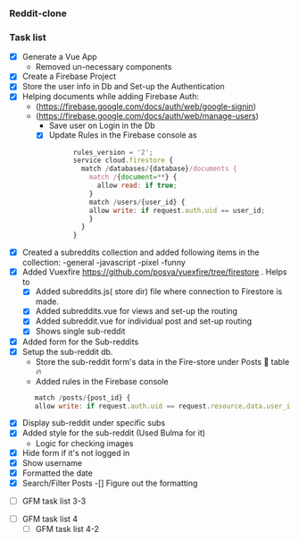 ### Reddit-clone

### Task list

- [x] Generate a Vue App
  - Removed un-necessary components
- [x] Create a Firebase Project
- [x] Store the user info in Db and Set-up the Authentication
- [x] Helping documents while adding Firebase Auth:
  - (https://firebase.google.com/docs/auth/web/google-signin)
  - (https://firebase.google.com/docs/auth/web/manage-users)
    - Save user on Login in the Db
    - [x] Update Rules in the Firebase console as
      ```javascript
            rules_version = '2';
            service cloud.firestore {
              match /databases/{database}/documents {
                match /{document=**} {
                  allow read: if true;
                }
                match /users/{user_id} {
                allow write: if request.auth.uid == user_id;
                }
              }
            }
      ```
- [x] Created a subreddits collection and added following items in the collection:
  -general
  -javascript
  -pixel
  -funny 
- [x] Added Vuexfire https://github.com/posva/vuexfire/tree/firestore . Helps to 
     * [x] Added subreddits.js( store dir) file where connection to Firestore is made. 
     * [x] Added subreddits.vue for views and set-up the routing 
     * [x] Added subreddit.vue for individual post and set-up routing 
     * [x] Shows single sub-reddit
- [x] Added form for the Sub-reddits
- [x] Setup the sub-reddit db. 
    - Store the sub-reddit form's data in the Fire-store under Posts :elephant: table :fire:
    - Added rules in the Firebase console 
    ```javascript
       match /posts/{post_id} {
       allow write: if request.auth.uid == request.resource.data.user_id;
    ```   
- [x] Display sub-reddit under specific subs
- [x] Added style for the sub-reddit (Used Bulma for it)
    - Logic for checking images 
- [x] Hide form if it's not logged in 
 -[x] Show username 
 -[x] Formatted the date
 -[x]  Search/Filter Posts 
 -[] Figure out the formatting 

  * [ ] GFM task list 3-3
- [ ] GFM task list 4
  - [ ] GFM task list 4-2
